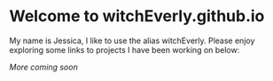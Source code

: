 # Welcome to witchEverly.github.io

My name is Jessica, I like to use the alias witchEverly. Please enjoy exploring some links to projects I have been working on below:

*More coming soon*
